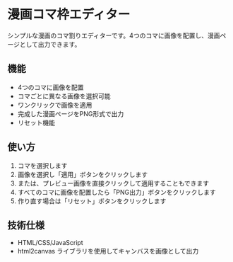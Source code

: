 # 漫画コマ枠エディター

シンプルな漫画のコマ割りエディターです。4つのコマに画像を配置し、漫画ページとして出力できます。

## 機能

- 4つのコマに画像を配置
- コマごとに異なる画像を選択可能
- ワンクリックで画像を適用
- 完成した漫画ページをPNG形式で出力
- リセット機能

## 使い方

1. コマを選択します
2. 画像を選択し「適用」ボタンをクリックします
3. または、プレビュー画像を直接クリックして適用することもできます
4. すべてのコマに画像を配置したら「PNG出力」ボタンをクリックします
5. 作り直す場合は「リセット」ボタンをクリックします

## 技術仕様

- HTML/CSS/JavaScript
- html2canvas ライブラリを使用してキャンバスを画像として出力 